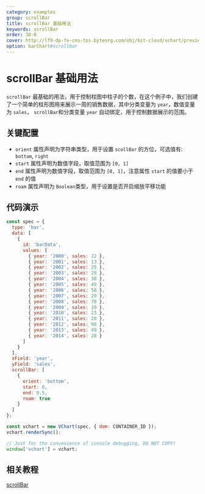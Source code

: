 ```yaml
---
category: examples
group: scrollBar
title: scrollBar 基础用法
keywords: scrollBar
order: 30-0
cover: http://lf9-dp-fe-cms-tos.byteorg.com/obj/bit-cloud/vchart/preview/scrollbar/basic-scrollbar-bar-chart.png
option: barChart#scrollbar
---
```


# scrollBar 基础用法

`scrollBar` 最基础的用法，用于控制柱图中柱子的个数，在这个例子中，我们创建了一个简单的柱形图用来展示一周的销售数据，其中分类变量为 `year`，数值变量为 `sales`， `scrollBar`和分类变量 `year` 自动绑定，用于控制数据展示的范围。

## 关键配置

- `orient` 属性声明为字符串类型，用于设置 `scollBar` 的方位，可选值有: `bottom`, `right`
- `start` 属性声明为数值字段，取值范围为 `[0, 1]`
- `end` 属性声明为数值字段，取值范围为 `[0, 1]`，注意属性 `start` 的值要小于 `end` 的值
- `roam` 属性声明为 `Boolean`类型，用于设置是否开启缩放平移功能

## 代码演示

```javascript livedemo
const spec = {
  type: 'bar',
  data: [
    {
      id: 'barData',
      values: [
        { year: '2000', sales: 22 },
        { year: '2001', sales: 13 },
        { year: '2002', sales: 25 },
        { year: '2003', sales: 29 },
        { year: '2004', sales: 38 },
        { year: '2005', sales: 49 },
        { year: '2006', sales: 58 },
        { year: '2007', sales: 29 },
        { year: '2008', sales: 78 },
        { year: '2009', sales: 19 },
        { year: '2010', sales: 23 },
        { year: '2011', sales: 20 },
        { year: '2012', sales: 98 },
        { year: '2013', sales: 49 },
        { year: '2014', sales: 28 }
      ]
    }
  ],
  xField: 'year',
  yField: 'sales',
  scrollBar: [
    {
      orient: 'bottom',
      start: 0,
      end: 0.5,
      roam: true
    }
  ]
};

const vchart = new VChart(spec, { dom: CONTAINER_ID });
vchart.renderSync();

// Just for the convenience of console debugging, DO NOT COPY!
window['vchart'] = vchart;
```

## 相关教程

[scrollBar](link)
